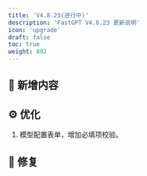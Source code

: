 ```yaml
---
title: 'V4.8.23(进行中)'
description: 'FastGPT V4.8.23 更新说明'
icon: 'upgrade'
draft: false
toc: true
weight: 802
---
```



## 🚀 新增内容


## ⚙️ 优化

1. 模型配置表单，增加必填项校验。

## 🐛 修复

